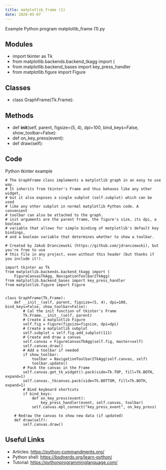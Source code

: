 ```yaml
---
title: matplotlib_frame (1)
date: 2020-05-07
---
```

Example Python program matplotlib_frame (1).py

## Modules

* import tkinter as Tk
* from matplotlib.backends.backend_tkagg import (
* from matplotlib.backend_bases import key_press_handler
* from matplotlib.figure import Figure

## Classes

* class GraphFrame(Tk.Frame):

## Methods

* def __init__(self, parent, figsize=(5, 4), dpi=100, bind_keys=False, show_toolbar=False):
* def on_key_press(event):
* def draw(self):

## Code

Python tkinter example

    # The GraphFrame class implements a matplotlib graph in an easy to use way.
    # It inherits from tkinter's Frame and thus behaves like any other widget,
    # but it also exposes a single subplot (self.subplot) which can be used
    # like any other subplot in normal matplotlib Python code. A convenient
    # toolbar can also be attached to the graph.
    # init arguments are the parent frame, the figure's size, its dpi, a boolean
    # variable that allows for simple binding of matplotlib's default key bindings,
    # and a boolean variable that determines whether to show a toolbar.
    
    # Created by Jakub Dranczewski (https://github.com/jdranczewski), but you're free to use
    # this file in any project, even without this header (but thanks if you include it!).
    
    import tkinter as Tk
    from matplotlib.backends.backend_tkagg import (
        FigureCanvasTkAgg, NavigationToolbar2TkAgg)
    from matplotlib.backend_bases import key_press_handler
    from matplotlib.figure import Figure
    
    
    class GraphFrame(Tk.Frame):
        def __init__(self, parent, figsize=(5, 4), dpi=100, bind_keys=False, show_toolbar=False):
            # Cal the init function of tkinter's Frame
            Tk.Frame.__init__(self, parent)
            # Create a matplotlib Figure
            self.fig = Figure(figsize=figsize, dpi=dpi)
            # Create a matplotlib subplot
            self.subplot = self.fig.add_subplot(111)
            # Create and draw a canvas
            self.canvas = FigureCanvasTkAgg(self.fig, master=self)
            self.canvas.draw()
            # Add a toolbar if needed
            if show_toolbar:
                toolbar = NavigationToolbar2TkAgg(self.canvas, self)
                toolbar.update()
            # Pack the canvas in the Frame
            self.canvas.get_tk_widget().pack(side=Tk.TOP, fill=Tk.BOTH, expand=1)
            self.canvas._tkcanvas.pack(side=Tk.BOTTOM, fill=Tk.BOTH, expand=1)
            # Bind keyboard shortcuts
            if bind_keys:
                def on_key_press(event):
                    key_press_handler(event, self.canvas, toolbar)
                self.canvas.mpl_connect("key_press_event", on_key_press)
    
        # Redraw the canvas to show new data (if updated)
        def draw(self):
            self.canvas.draw()
    

## Useful Links

- Articles: https://python-commandments.org/
- Python shell: https://bsdnerds.org/learn-python/
- Tutorial: https://pythonprogramminglanguage.com/
